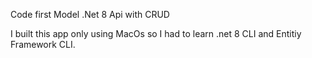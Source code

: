 Code first Model .Net 8 Api with CRUD

I built this app only using MacOs so I had to learn .net 8 CLI and Entitiy Framework CLI.

